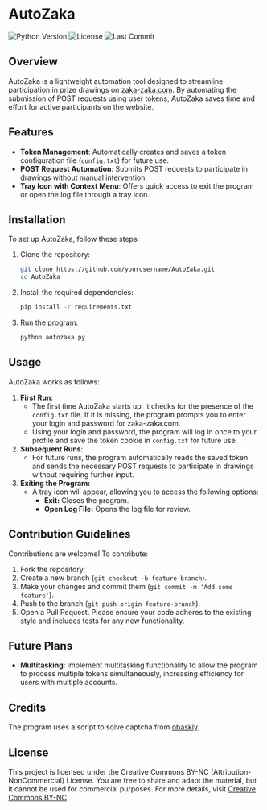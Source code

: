 # AutoZaka

![Python Version](https://img.shields.io/badge/python-3.8%2B-blue)
![License](https://img.shields.io/badge/license-CC%20BY--NC-orange)
![Last Commit](https://img.shields.io/github/last-commit/xxqqwua/AutoZaka)

## Overview

AutoZaka is a lightweight automation tool designed to streamline participation in prize drawings on [zaka-zaka.com](https://zaka-zaka.com/). By automating the submission of POST requests using user tokens, AutoZaka saves time and effort for active participants on the website.

## Features

- **Token Management**: Automatically creates and saves a token configuration file (`config.txt`) for future use.
- **POST Request Automation**: Submits POST requests to participate in drawings without manual intervention.
- **Tray Icon with Context Menu**: Offers quick access to exit the program or open the log file through a tray icon.

## Installation

To set up AutoZaka, follow these steps:

1. Clone the repository:
   ```bash
   git clone https://github.com/yourusername/AutoZaka.git
   cd AutoZaka
2. Install the required dependencies:
   ```bash
   pip install -r requirements.txt
3. Run the program:
   ```bash
   python autozaka.py

## Usage
AutoZaka works as follows:
1. **First Run**:
   * The first time AutoZaka starts up, it checks for the presence of the `config.txt` file. If it is missing, the program prompts you to enter your login and password for zaka-zaka.com.
   * Using your login and password, the program will log in once to your profile and save the token cookie in `config.txt` for future use.
2. **Subsequent Runs**:
   * For future runs, the program automatically reads the saved token and sends the necessary POST requests to participate in drawings without requiring further input.
3. **Exiting the Program:**
   * A tray icon will appear, allowing you to access the following options:
     * **Exit:** Closes the program.
     * **Open Log File:** Opens the log file for review.

## Contribution Guidelines
Contributions are welcome! To contribute:
1. Fork the repository.
2. Create a new branch (`git checkout -b feature-branch`).
3. Make your changes and commit them (`git commit -m 'Add some feature'`).
4. Push to the branch (`git push origin feature-branch`).
5. Open a Pull Request.
Please ensure your code adheres to the existing style and includes tests for any new functionality.

## Future Plans
* **Multitasking**: Implement multitasking functionality to allow the program to process multiple tokens simultaneously, increasing efficiency for users with multiple accounts.

## Credits
The program uses a script to solve captcha from [obaskly](https://github.com/obaskly/RecaptchaBypass).

## License
This project is licensed under the Creative Commons BY-NC (Attribution-NonCommercial) License. You are free to share and adapt the material, but it cannot be used for commercial purposes. For more details, visit [Creative Commons BY-NC](https://creativecommons.org/licenses/by-nc/4.0/).
